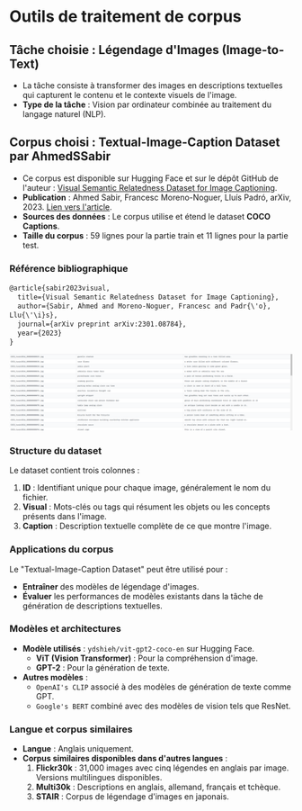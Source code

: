 # Outils de traitement de corpus

## Tâche choisie : Légendage d'Images (Image-to-Text)
- La tâche consiste à transformer des images en descriptions textuelles qui capturent le contenu et le contexte visuels de l'image.
- **Type de la tâche** : Vision par ordinateur combinée au traitement du langage naturel (NLP).

## Corpus choisi : Textual-Image-Caption Dataset par AhmedSSabir
- Ce corpus est disponible sur Hugging Face et sur le dépôt GitHub de l'auteur : [Visual Semantic Relatedness Dataset for Image Captioning](https://github.com/ahmedssabir/Textual-Visual-Semantic-Dataset).
- **Publication** : Ahmed Sabir, Francesc Moreno-Noguer, Lluís Padró, arXiv, 2023. [Lien vers l'article](https://arxiv.org/pdf/2301.08784).
- **Sources des données** : Le corpus utilise et étend le dataset **COCO Captions**.
- **Taille du corpus** : 59 lignes pour la partie train et 11 lignes pour la partie test.

### Référence bibliographique
```plaintext
@article{sabir2023visual,
  title={Visual Semantic Relatedness Dataset for Image Captioning},
  author={Sabir, Ahmed and Moreno-Noguer, Francesc and Padr{\'o}, Llu{\'\i}s},
  journal={arXiv preprint arXiv:2301.08784},
  year={2023}
}
```
<img src="corpus-ref.png" alt="corpus de référence" />

### Structure du dataset
Le dataset contient trois colonnes :
1. **ID** : Identifiant unique pour chaque image, généralement le nom du fichier.
2. **Visual** : Mots-clés ou tags qui résument les objets ou les concepts présents dans l'image.
3. **Caption** : Description textuelle complète de ce que montre l'image.

### Applications du corpus
Le "Textual-Image-Caption Dataset" peut être utilisé pour :
- **Entraîner** des modèles de légendage d'images.
- **Évaluer** les performances de modèles existants dans la tâche de génération de descriptions textuelles.

### Modèles et architectures
- **Modèle utilisés** : `ydshieh/vit-gpt2-coco-en` sur Hugging Face.
  - **ViT (Vision Transformer)** : Pour la compréhension d'image.
  - **GPT-2** : Pour la génération de texte.
- **Autres modèles** :
  - `OpenAI's CLIP` associé à des modèles de génération de texte comme GPT.
  - `Google's BERT` combiné avec des modèles de vision tels que ResNet.

### Langue et corpus similaires
- **Langue** : Anglais uniquement.
- **Corpus similaires disponibles dans d'autres langues** :
  1. **Flickr30k** : 31,000 images avec cinq légendes en anglais par image. Versions multilingues disponibles.
  2. **Multi30k** : Descriptions en anglais, allemand, français et tchèque.
  3. **STAIR** : Corpus de légendage d'images en japonais.

